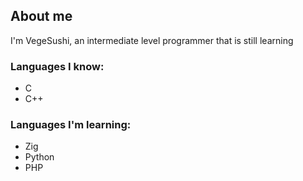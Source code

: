 ## About me

I'm VegeSushi, an intermediate level programmer that is still learning

### Languages I know:

- C
- C++

### Languages I'm learning:

- Zig
- Python
- PHP
